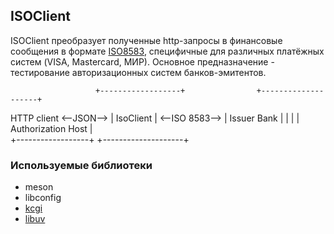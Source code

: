 ## ISOClient

ISOClient преобразует полученные http-запросы в финансовые сообщения в формате [ISO8583](https://en.wikipedia.org/wiki/ISO_8583), специфичные для различных платёжных систем (VISA, Mastercard, МИР). Основное предназначение - тестирование авторизационных систем банков-эмитентов.

                       +------------------+                +--------------------+
HTTP client <--JSON--> |    IsoClient     | <--ISO 8583--> |    Issuer Bank     |
                       |                  |                | Authorization Host |  
                       +------------------+                +--------------------+

### Используемые библиотеки
* meson
* libconfig
* [kcgi](https://kristaps.bsd.lv/kcgi/)
* [libuv](http://libuv.org/)